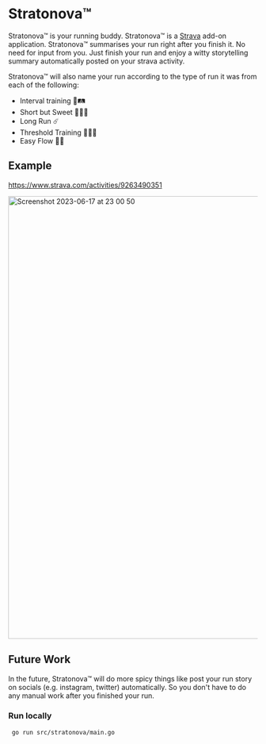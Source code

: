 # Stratonova™
Stratonova™ is your running buddy. Stratonova™ is a [Strava](strava.com) add-on application. Stratonova™ summarises your run right after you finish it. No need for input from you. Just finish your run and enjoy a witty storytelling summary automatically posted on your strava activity.

Stratonova™ will also name your run according to the type of run it was from each of the following:
- Interval training 💪🛤️
- Short but Sweet 💁🏽‍♂️
- Long Run ☄️
- Threshold Training 🚀🚀🚀
- Easy Flow 🌊🌊

## Example
https://www.strava.com/activities/9263490351

<img width="893" alt="Screenshot 2023-06-17 at 23 00 50" src="https://github.com/heshamMassoud/stratonova/assets/9512131/3db3eccb-f13f-440f-849d-09aa26d3f03d">

## Future Work
In the future, Stratonova™ will do more spicy things like post your run story on socials (e.g. instagram, twitter) automatically. So you don't have to do any manual work after you finished your run.



### Run locally
````bash
 go run src/stratonova/main.go
````
